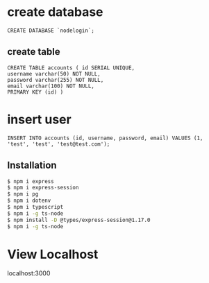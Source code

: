 # create database
    CREATE DATABASE `nodelogin`;

## create table

```
CREATE TABLE accounts ( id SERIAL UNIQUE, 
username varchar(50) NOT NULL, 
password varchar(255) NOT NULL, 
email varchar(100) NOT NULL, 
PRIMARY KEY (id) )
```
# insert user

``` INSERT INTO accounts (id, username, password, email) VALUES (1, 'test', 'test', 'test@test.com'); ```

## Installation
```bash
$ npm i express
$ npm i express-session
$ npm i pg
$ npm i dotenv
$ npm i typescript
$ npm i -g ts-node 
$ npm install -D @types/express-session@1.17.0 
$ npm i -g ts-node
```

# View Localhost
localhost:3000
